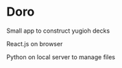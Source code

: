 Doro
====

Small app to construct yugioh decks

React.js on browser

Python on local server to manage files
